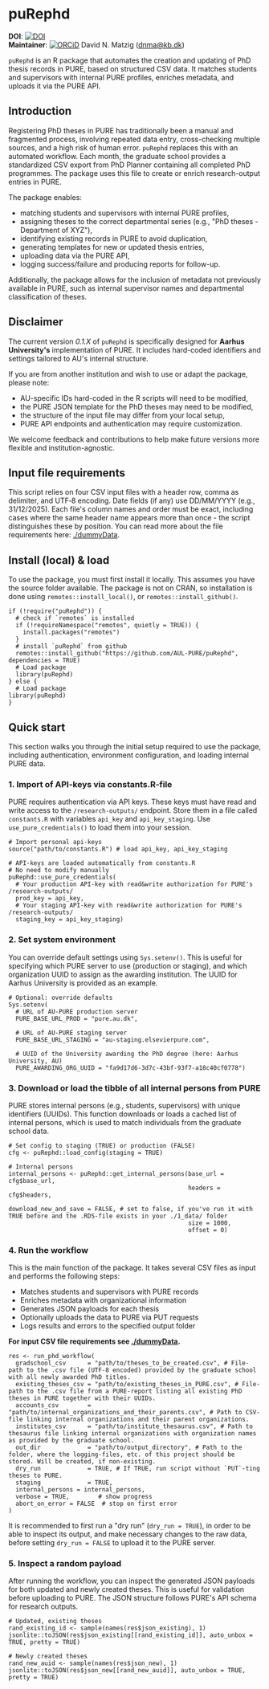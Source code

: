# puRephd
**DOI**: [![DOI](https://zenodo.org/badge/511112726.svg)](https://zenodo.org/doi/10.5281/zenodo.17249334)  
**Maintainer**: [![ORCiD](https://img.shields.io/badge/ORCiD-0000--0001--7349--5401-green.svg)](http://orcid.org/0000-0001-7349-5401) David N. Matzig (<dnma@kb.dk>) 

`puRephd` is an R package that automates the creation and updating of PhD thesis records in PURE, based on structured CSV data. It matches students and supervisors with internal PURE profiles, enriches metadata, and uploads it via the PURE API.


## Introduction

Registering PhD theses in PURE has traditionally been a manual and fragmented process, involving repeated data entry, cross-checking multiple sources, and a high risk of human error. `puRephd` replaces this with an automated workflow. Each month, the graduate school provides a standardized CSV export from PhD Planner containing all completed PhD programmes. The package uses this file to create or enrich research-output entries in PURE. 

The package enables:

- matching students and supervisors with internal PURE profiles,
- assigning theses to the correct departmental series (e.g., "PhD theses - Department of XYZ"),
- identifying existing records in PURE to avoid duplication,
- generating templates for new or updated thesis entries,
- uploading data via the PURE API,
- logging success/failure and producing reports for follow-up.

Additionally, the package allows for the inclusion of metadata not previously available in PURE, such as internal supervisor names and departmental classification of theses.


## Disclaimer

The current version _0.1.X_ of `puRephd` is specifically designed for __Aarhus University's__ implementation of PURE. It includes hard-coded identifiers and settings tailored to AU's internal structure.

If you are from another institution and wish to use or adapt the package, please note:

- AU-specific IDs hard-coded in the R scripts will need to be modified,
- the PURE JSON template for the PhD theses may need to be modified,
- the structure of the input file may differ from your local setup,
- PURE API endpoints and authentication may require customization.

We welcome feedback and contributions to help make future versions more flexible and institution-agnostic.


## Input file requirements

This script relies on four CSV input files with a header row, comma as delimiter, and UTF‑8 encoding. Date fields (if any) use DD/MM/YYYY (e.g., 31/12/2025). Each file's column names and order must be exact, including cases where the same header name appears more than once - the script distinguishes these by position. You can read more about the file requirements here: [./dummyData](dummyData/).


## Install (local) & load

To use the package, you must first install it locally. This assumes you have the source folder available. The package is not on CRAN, so installation is done using `remotes::install_local()`, or `remotes::install_github()`.

```{r}
if (!require("puRephd")) {
  # check if `remotes` is installed
  if (!requireNamespace("remotes", quietly = TRUE)) {
    install.packages("remotes")
  }
  # install `puRephd` from github
  remotes::install_github("https://github.com/AUL-PURE/puRephd", dependencies = TRUE)
  # Load package
  library(puRephd)
} else {
  # Load package
library(puRephd)
}
```


## Quick start

This section walks you through the initial setup required to use the package, including authentication, environment configuration, and loading internal PURE data.

### 1. Import of API-keys via constants.R-file

PURE requires authentication via API keys. These keys must have read and write access to the `/research-outputs/` endpoint. Store them in a file called `constants.R` with variables `api_key` and `api_key_staging`. Use `use_pure_credentials()` to load them into your session.

```{r}
# Import personal api-keys
source("path/to/constants.R") # load api_key, api_key_staging

# API-keys are loaded automatically from constants.R
# No need to modify manually
puRephd::use_pure_credentials(
  # Your production API-key with read&write authorization for PURE's /research-outputs/
  prod_key = api_key, 
  # Your staging API-key with read&write authorization for PURE's /research-outputs/
  staging_key = api_key_staging)
```

### 2. Set system environment

You can override default settings using `Sys.setenv()`. This is useful for specifying which PURE server to use (production or staging), and which organization UUID to assign as the awarding institution. The UUID for Aarhus University is provided as an example.

```{r}
# Optional: override defaults
Sys.setenv(
  # URL of AU-PURE production server
  PURE_BASE_URL_PROD = "pure.au.dk", 
  
  # URL of AU-PURE staging server
  PURE_BASE_URL_STAGING = "au-staging.elsevierpure.com", 
  
  # UUID of the University awarding the PhD degree (here: Aarhus University, AU)
  PURE_AWARDING_ORG_UUID = "fa9d17d6-3d7c-43bf-93f7-a18c40cf0778")
```

### 3. Download or load the tibble of all internal persons from PURE

PURE stores internal persons (e.g., students, supervisors) with unique identifiers (UUIDs). This function downloads or loads a cached list of internal persons, which is used to match individuals from the graduate school data.

```{r}
# Set config to staging (TRUE) or production (FALSE)
cfg <- puRephd::load_config(staging = TRUE)

# Internal persons
internal_persons <- puRephd::get_internal_persons(base_url = cfg$base_url, 
                                                  headers = cfg$headers, 
                                                  download_new_and_save = FALSE, # set to false, if you've run it with TRUE before and the .RDS-file exists in your ./1_data/ folder
                                                  size = 1000,
                                                  offset = 0)
```
### 4. Run the workflow

This is the main function of the package. It takes several CSV files as input and performs the following steps:

- Matches students and supervisors with PURE records
- Enriches metadata with organizational information
- Generates JSON payloads for each thesis
- Optionally uploads the data to PURE via PUT requests
- Logs results and errors to the specified output folder

**For input CSV file requirements see [./dummyData](dummyData/).**

```{r}
res <- run_phd_workflow(
  gradschool_csv      = "path/to/theses_to_be_created.csv", # File-path to the .csv file (UTF-8 encoded) provided by the graduate school with all newly awarded PhD titles.
  existing_theses_csv = "path/to/existing_theses_in_PURE.csv", # File-path to the .csv file from a PURE-report listing all existing PhD theses in PURE together with their UUIDs.
  accounts_csv        = "path/to/internal_organizations_and_their_parents.csv", # Path to CSV-file linking internal organizations and their parent organizations.
  institutes_csv      = "path/to/institute_thesaurus.csv", # Path to thesaurus file linking internal organizations with organization names as provided by the graduate school.
  out_dir             = "path/to/output_directory", # Path to the folder, where the logging-files, etc. of this project should be stored. Will be created, if non-existing.
  dry_run             = TRUE, # If TRUE, run script without `PUT`-ting theses to PURE.
  staging             = TRUE,
  internal_persons = internal_persons,
  verbose = TRUE,        # show progress
  abort_on_error = FALSE  # stop on first error
)
```

It is recommended to first run a "dry run" (`dry_run = TRUE`), in order to be able to inspect its output, and make necessary changes to the raw data, before setting `dry_run = FALSE` to upload it to the PURE server.

### 5. Inspect a random payload


After running the workflow, you can inspect the generated JSON payloads for both updated and newly created theses. This is useful for validation before uploading to PURE. The JSON structure follows PURE's API schema for research outputs.

```{r}
# Updated, existing theses
rand_existing_id <- sample(names(res$json_existing), 1)
jsonlite::toJSON(res$json_existing[[rand_existing_id]], auto_unbox = TRUE, pretty = TRUE)

# Newly created theses
rand_new_auid <- sample(names(res$json_new), 1)
jsonlite::toJSON(res$json_new[[rand_new_auid]], auto_unbox = TRUE, pretty = TRUE)

```




















